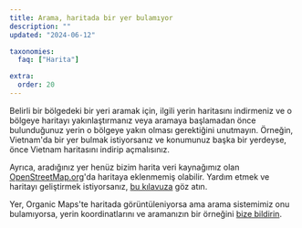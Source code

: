 ```yaml
---
title: Arama, haritada bir yer bulamıyor
description: ""
updated: "2024-06-12"

taxonomies:
  faq: ["Harita"]

extra:
  order: 20
---
```


Belirli bir bölgedeki bir yeri aramak için, ilgili yerin haritasını indirmeniz ve o bölgeye haritayı yakınlaştırmanız veya aramaya başlamadan önce bulunduğunuz yerin o bölgeye yakın olması gerektiğini unutmayın. Örneğin, Vietnam'da bir yer bulmak istiyorsanız ve konumunuz başka bir yerdeyse, önce Vietnam haritasını indirip açmalısınız.

Ayrıca, aradığınız yer henüz bizim harita veri kaynağımız olan [OpenStreetMap.org](https://www.openstreetmap.org/)'da haritaya eklenmemiş olabilir. Yardım etmek ve haritayı geliştirmek istiyorsanız, [bu kılavuza](https://wiki.openstreetmap.org/wiki/Contribute_map_data) göz atın.

Yer, Organic Maps'te haritada görüntüleniyorsa ama arama sistemimiz onu bulamıyorsa, yerin koordinatlarını ve aramanızın bir örneğini [bize bildirin](mailto:support@organicmaps.app).
